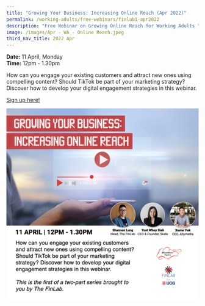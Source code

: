```yaml
---
title: "Growing Your Business: Increasing Online Reach (Apr 2022)"
permalink: /working-adults/free-webinars/finlab1-apr2022
description: "Free Webinar on Growing Online Reach for Working Adults "
image: /images/Apr - WA - Online Reach.jpeg
third_nav_title: 2022 Apr
---
```


**Date:** 11 April, Monday
<br> **Time:** 12pm - 1.30pm

How can you engage your existing customers and attract new ones using compelling content? Should TikTok be part of your marketing strategy? Discover how to develop your digital engagement strategies in this webinar.   

[Sign up here!](https://go.gov.sg/wa-finlab1-apr22)

![Free webinar on digital marketing for businesses](/images/WA-Online-Reach.jpeg)